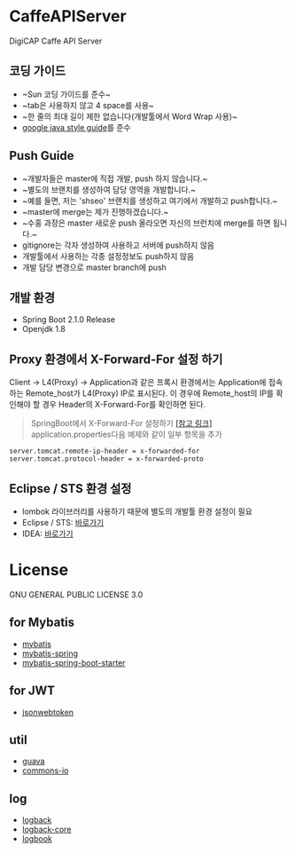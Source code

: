 # CaffeAPIServer
DigiCAP Caffe API Server

## 코딩 가이드
- ~Sun 코딩 가이드를 준수~
- ~tab은 사용하지 않고 4 space를 사용~
- ~한 줄의 최대 길이 제한 없습니다(개발툴에서 Word Wrap 사용)~
- [google java style guide](https://google.github.io/styleguide/javaguide.html)를 준수

## Push Guide
- ~개발자들은 master에 직접 개발, push 하지 않습니다.~
- ~별도의 브랜치를 생성하여 담당 영역을 개발합니다.~
- ~예를 들면, 저는 'shseo' 브랜치를 생성하고 여기에서 개발하고 push합니다.~
- ~master에 merge는 제가 진행하겠습니다.~
- ~수홍 과장은 master 새로운 push 올라오면 자신의 브런치에 merge를 하면 됩니다.~
- gitignore는 각자 생성하여 사용하고 서버에 push하지 않음
- 개발툴에서 사용하는 각종 설정정보도 push하지 않음
- 개발 담당 변경으로 master branch에 push

## 개발 환경
- Spring Boot 2.1.0 Release
- Openjdk 1.8

## Proxy 환경에서 X-Forward-For 설정 하기
Client -> L4(Proxy) -> Application과 같은 프록시 환경에서는 Application에 접속하는 Remote_host가 L4(Proxy) IP로 표시된다.
이 경우에 Remote_host의 IP를 확인해야 할 경우 Header의 X-Forward-For를 확인하면 된다.

> SpringBoot에서 X-Forward-For 설정하기 [[참고 링크]](https://docs.spring.io/spring-boot/docs/current/reference/html/howto-security.html)
> application.properties다음 예제와 같이 일부 항목을 추가
```
server.tomcat.remote-ip-header = x-forwarded-for
server.tomcat.protocol-header = x-forwarded-proto
```

## Eclipse / STS 환경 설정
- lombok 라이브러리를 사용하기 때문에 별도의 개발툴 환경 설정이 필요
- Eclipse / STS: [바로가기](http://countryxide.tistory.com/16)
- IDEA: [바로가기](http://blog.woniper.net/229)

# License
GNU GENERAL PUBLIC LICENSE 3.0

## for Mybatis
- [mybatis](https://mvnrepository.com/artifact/org.mybatis/mybatis)
- [mybatis-spring](https://mvnrepository.com/artifact/org.mybatis/mybatis-spring)
- [mybatis-spring-boot-starter](https://mvnrepository.com/artifact/org.mybatis.spring.boot/mybatis-spring-boot-starter)


## for JWT
- [jsonwebtoken](https://mvnrepository.com/artifact/io.jsonwebtoken/jjwt)

## util 
- [guava]()
- [commons-io](https://mvnrepository.com/artifact/commons-io/commons-io)

## log
- [logback](https://mvnrepository.com/artifact/ch.qos.logback/logback-classic)
- [logback-core](https://mvnrepository.com/artifact/ch.qos.logback/logback-core)
- [logbook](https://mvnrepository.com/artifact/org.zalando/logbook-core)

